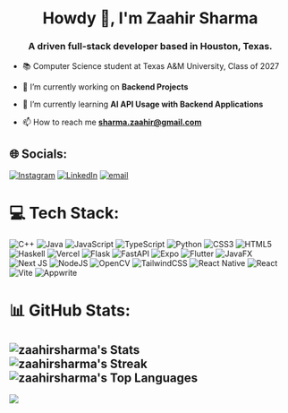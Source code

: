 <h1 align="center">Howdy 👋, I'm Zaahir Sharma</h1>
<h3 align="center">A driven full-stack developer based in Houston, Texas.</h3>

- 📚 Computer Science student at Texas A&M University, Class of 2027

- 🔭 I’m currently working on **Backend Projects**

- 🌱 I’m currently learning **AI API Usage with Backend Applications**

- 📫 How to reach me **sharma.zaahir@gmail.com**


## 🌐 Socials:
[![Instagram](https://img.shields.io/badge/Instagram-%23E4405F.svg?logo=Instagram&logoColor=white)](https://instagram.com/zaahir_918) [![LinkedIn](https://img.shields.io/badge/LinkedIn-%230077B5.svg?logo=linkedin&logoColor=white)](https://linkedin.com/in/zaahir-sharma) [![email](https://img.shields.io/badge/Email-D14836?logo=gmail&logoColor=white)](mailto:sharma.zaahir@gmail.com) 

# 💻 Tech Stack:
![C++](https://img.shields.io/badge/c++-%2300599C.svg?style=for-the-badge&logo=c%2B%2B&logoColor=white) ![Java](https://img.shields.io/badge/java-%23ED8B00.svg?style=for-the-badge&logo=openjdk&logoColor=white) ![JavaScript](https://img.shields.io/badge/javascript-%23323330.svg?style=for-the-badge&logo=javascript&logoColor=%23F7DF1E) ![TypeScript](https://img.shields.io/badge/typescript-%23007ACC.svg?style=for-the-badge&logo=typescript&logoColor=white) ![Python](https://img.shields.io/badge/python-3670A0?style=for-the-badge&logo=python&logoColor=ffdd54) ![CSS3](https://img.shields.io/badge/css3-%231572B6.svg?style=for-the-badge&logo=css3&logoColor=white) ![HTML5](https://img.shields.io/badge/html5-%23E34F26.svg?style=for-the-badge&logo=html5&logoColor=white) ![Haskell](https://img.shields.io/badge/Haskell-5e5086?style=for-the-badge&logo=haskell&logoColor=white) ![Vercel](https://img.shields.io/badge/vercel-%23000000.svg?style=for-the-badge&logo=vercel&logoColor=white) ![Flask](https://img.shields.io/badge/flask-%23000.svg?style=for-the-badge&logo=flask&logoColor=white) ![FastAPI](https://img.shields.io/badge/FastAPI-005571?style=for-the-badge&logo=fastapi) ![Expo](https://img.shields.io/badge/expo-1C1E24?style=for-the-badge&logo=expo&logoColor=#D04A37) ![Flutter](https://img.shields.io/badge/Flutter-%2302569B.svg?style=for-the-badge&logo=Flutter&logoColor=white) ![JavaFX](https://img.shields.io/badge/javafx-%23FF0000.svg?style=for-the-badge&logo=javafx&logoColor=white) ![Next JS](https://img.shields.io/badge/Next-black?style=for-the-badge&logo=next.js&logoColor=white) ![NodeJS](https://img.shields.io/badge/node.js-6DA55F?style=for-the-badge&logo=node.js&logoColor=white) ![OpenCV](https://img.shields.io/badge/opencv-%23white.svg?style=for-the-badge&logo=opencv&logoColor=white) ![TailwindCSS](https://img.shields.io/badge/tailwindcss-%2338B2AC.svg?style=for-the-badge&logo=tailwind-css&logoColor=white) ![React Native](https://img.shields.io/badge/react_native-%2320232a.svg?style=for-the-badge&logo=react&logoColor=%2361DAFB) ![React](https://img.shields.io/badge/react-%2320232a.svg?style=for-the-badge&logo=react&logoColor=%2361DAFB) ![Vite](https://img.shields.io/badge/vite-%23646CFF.svg?style=for-the-badge&logo=vite&logoColor=white) ![Appwrite](https://img.shields.io/badge/Appwrite-%23FD366E.svg?style=for-the-badge&logo=appwrite&logoColor=white)
# 📊 GitHub Stats:
![zaahirsharma's Stats](https://github-readme-stats.vercel.app/api?username=zaahirsharma&theme=great-gatsby&show_icons=true&hide_border=false&count_private=true) </br>
![zaahirsharma's Streak](https://github-readme-streak-stats.herokuapp.com/?user=zaahirsharma&theme=great-gatsby&hide_border=false) </br>
![zaahirsharma's Top Languages](https://github-readme-stats.vercel.app/api/top-langs/?username=zaahirsharma&theme=great-gatsby&show_icons=true&hide_border=false&layout=compact)
---
[![](https://visitcount.itsvg.in/api?id=zaahirsharma&icon=3&color=7)](https://visitcount.itsvg.in)

<!-- Proudly created with GPRM ( https://gprm.itsvg.in ) -->
